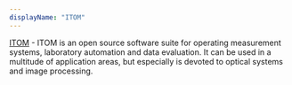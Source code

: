 ```yaml
---
displayName: "ITOM"
---
```


[ITOM](https://itom.bitbucket.io/) - ITOM is an open source software suite for operating measurement systems, laboratory automation and data evaluation. It can be used in a multitude of application areas, but especially is devoted to optical systems and image processing.